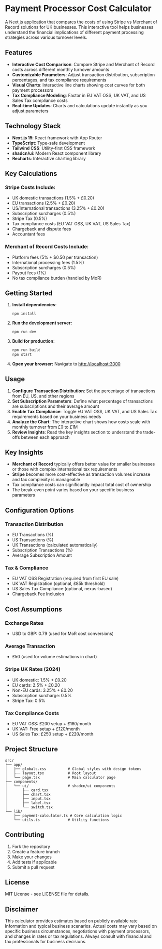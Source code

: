 # Payment Processor Cost Calculator

A Next.js application that compares the costs of using Stripe vs Merchant of Record solutions for UK businesses. This interactive tool helps businesses understand the financial implications of different payment processing strategies across various turnover levels.

## Features

- **Interactive Cost Comparison**: Compare Stripe and Merchant of Record costs across different monthly turnover amounts
- **Customizable Parameters**: Adjust transaction distribution, subscription percentages, and tax compliance requirements
- **Visual Charts**: Interactive line charts showing cost curves for both payment processors
- **Tax Compliance Modeling**: Factor in EU VAT OSS, UK VAT, and US Sales Tax compliance costs
- **Real-time Updates**: Charts and calculations update instantly as you adjust parameters

## Technology Stack

- **Next.js 15**: React framework with App Router
- **TypeScript**: Type-safe development
- **Tailwind CSS**: Utility-first CSS framework
- **shadcn/ui**: Modern React component library
- **Recharts**: Interactive charting library

## Key Calculations

### Stripe Costs Include:
- UK domestic transactions (1.5% + £0.20)
- EU transactions (2.5% + £0.20)
- US/International transactions (3.25% + £0.20)
- Subscription surcharges (0.5%)
- Stripe Tax (0.5%)
- Tax compliance costs (EU VAT OSS, UK VAT, US Sales Tax)
- Chargeback and dispute fees
- Accountant fees

### Merchant of Record Costs Include:
- Platform fees (5% + $0.50 per transaction)
- International processing fees (1.5%)
- Subscription surcharges (0.5%)
- Payout fees (1%)
- No tax compliance burden (handled by MoR)

## Getting Started

1. **Install dependencies:**
   ```bash
   npm install
   ```

2. **Run the development server:**
   ```bash
   npm run dev
   ```

3. **Build for production:**
   ```bash
   npm run build
   npm start
   ```

4. **Open your browser:**
   Navigate to [http://localhost:3000](http://localhost:3000)

## Usage

1. **Configure Transaction Distribution**: Set the percentage of transactions from EU, US, and other regions
2. **Set Subscription Parameters**: Define what percentage of transactions are subscriptions and their average amount
3. **Enable Tax Compliance**: Toggle EU VAT OSS, UK VAT, and US Sales Tax requirements based on your business needs
4. **Analyze the Chart**: The interactive chart shows how costs scale with monthly turnover from £0 to £1M
5. **Review Insights**: Read the key insights section to understand the trade-offs between each approach

## Key Insights

- **Merchant of Record** typically offers better value for smaller businesses or those with complex international tax requirements
- **Stripe** becomes more cost-effective as transaction volumes increase and tax complexity is manageable
- Tax compliance costs can significantly impact total cost of ownership
- The break-even point varies based on your specific business parameters

## Configuration Options

### Transaction Distribution
- EU Transactions (%)
- US Transactions (%)
- UK Transactions (calculated automatically)
- Subscription Transactions (%)
- Average Subscription Amount

### Tax & Compliance
- EU VAT OSS Registration (required from first EU sale)
- UK VAT Registration (optional, £85k threshold)
- US Sales Tax Compliance (optional, nexus-based)
- Chargeback Fee Inclusion

## Cost Assumptions

### Exchange Rates
- USD to GBP: 0.79 (used for MoR cost conversions)

### Average Transaction
- £50 (used for volume estimations in chart)

### Stripe UK Rates (2024)
- UK domestic: 1.5% + £0.20
- EU cards: 2.5% + £0.20
- Non-EU cards: 3.25% + £0.20
- Subscription surcharge: 0.5%
- Stripe Tax: 0.5%

### Tax Compliance Costs
- EU VAT OSS: £200 setup + £180/month
- UK VAT: Free setup + £120/month
- US Sales Tax: £250 setup + £220/month

## Project Structure

```
src/
├── app/
│   ├── globals.css          # Global styles with design tokens
│   ├── layout.tsx           # Root layout
│   └── page.tsx             # Main calculator page
├── components/
│   └── ui/                  # shadcn/ui components
│       ├── card.tsx
│       ├── chart.tsx
│       ├── input.tsx
│       ├── label.tsx
│       └── switch.tsx
└── lib/
    ├── payment-calculator.ts # Core calculation logic
    └── utils.ts             # Utility functions
```

## Contributing

1. Fork the repository
2. Create a feature branch
3. Make your changes
4. Add tests if applicable
5. Submit a pull request

## License

MIT License - see LICENSE file for details.

## Disclaimer

This calculator provides estimates based on publicly available rate information and typical business scenarios. Actual costs may vary based on specific business circumstances, negotiations with payment processors, and changes in rates or tax regulations. Always consult with financial and tax professionals for business decisions.